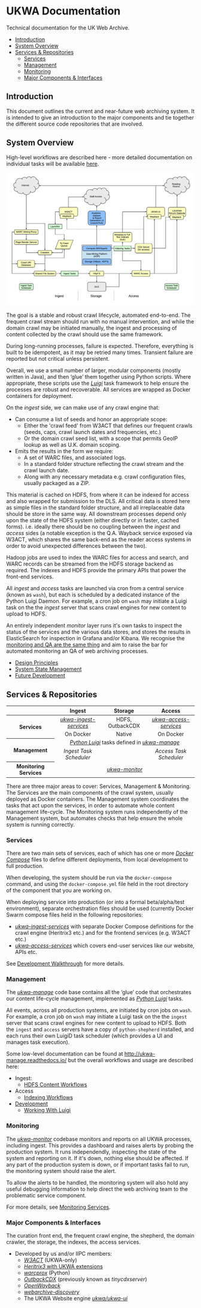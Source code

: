 UKWA Documentation
==================

Technical documentation for the UK Web Archive.

<!-- MarkdownTOC depth=2 autolink=true bracket=round lowercase_only_ascii=true -->

- [Introduction](#introduction)
- [System Overview](#system-overview)
- [Services & Repositories](#services--repositories)
	- [Services](#services)
	- [Management](#management)
	- [Monitoring](#monitoring)
	- [Major Components & Interfaces](#major-components--interfaces)

<!-- /MarkdownTOC -->

<!--
See the [ukwa-documentation](https://github.com/ukwa/ukwa-documentation#ukwa-documentation) for an overview.
-->


Introduction
------------

This document outlines the current and near-future web archiving system. It is intended to give an introduction to the major components and tie together the different source code repositories that are involved.


System Overview
---------------

High-level workflows are described here - more detailed documentation on individual tasks will be available [here](http://ukwa-shepherd.readthedocs.io/en/latest/).

![High-level Architectural Overview](./drawings/ng-was-phase-3.jpg)

The goal is a stable and robust crawl lifecycle, automated end-to-end. The frequent crawl stream should run with no manual intervention, and while the domain crawl may be initiated manually, the ingest and processing of content collected by the crawl should use the same framework.

During long-running processes, failure is expected. Therefore, everything is built to be idempotent, as it may be retried many times. Transient failure are reported but not critical unless persistent.

Overall, we use a small number of larger, modular components (mostly written in Java), and then ‘glue’ them together using Python scripts. Where appropriate, these scripts use the [*Luigi*](https://github.com/spotify/luigi) task framework to help ensure the processes are robust and recoverable. All services are wrapped as Docker containers for deployment.

On the *ingest* side, we can make use of any crawl engine that:

* Can consume a list of seeds and honor an appropriate scope:
    * Either the 'crawl feed' from W3ACT that defines our frequent crawls (seeds, caps, crawl launch dates and frequencies, etc.)
    * Or the domain crawl seed list, with a scope that permits GeoIP lookup as well as U.K. domain scoping.
* Emits the results in the form we require:
    * A set of WARC files, and associated logs.
    * In a standard folder structure reflecting the crawl stream and the crawl launch date.
    * Along with any necessary metadata e.g. crawl configuration files, usually packaged as a ZIP.

This material is cached on HDFS, from where it can be indexed for access and also wrapped for submission to the DLS. All critical data is stored here as simple files in the standard folder structure, and all irreplaceable data should be store in the same way. All downstream processes depend only upon the state of the HDFS system (either directly or in faster, cached forms). i.e. ideally there should be no coupling between the *ingest* and *access* sides (a notable exception is the Q.A. Wayback service exposed via W3ACT, which shares the same back-end as the reader access systems in order to avoid unexpected differences between the two).

Hadoop jobs are used to index the WARC files for access and search, and WARC records can be streamed from the HDFS storage backend as required. The indexes and HDFS provide the primary APIs that power the front-end services.

All *ingest* and *access* tasks are launched via cron from a central service (known as `wash`), but each is scheduled by a dedicated instance of the Python Luigi Daemon. For example, a cron job on `wash` may initiate a Luigi task on the the *ingest* server that scans crawl engines for new content to upload to HDFS.

An entirely independent *monitor* layer runs it's own tasks to inspect the status of the services and the various data stores, and stores the results in ElasticSearch for inspection in Grafana and/or Kibana. We recognise the [monitoring and QA are the same thing](https://plus.google.com/+RipRowan/posts/eVeouesvaVX) and aim to raise the bar for automated monitoring an QA of web archiving processes.

* [Design Principles](Design-Principles.md)
* [System State Management](System-State-Management.md)
* [Future Development](Future-Development.md)

Services & Repositories
-----------------------

<table width="100%" style="text-align: center; display: table; border-collapse: collapse;">
	<thead width="100%">
	    <tr><th></th><th>Ingest</th><th>Storage</th><th>Access</th></tr>
    </thead>
    <tbody width="100%">
		<tr>
			<th rowspan="2">Services</th>
			<td><a href="https://github.com/ukwa/ukwa-ingest-services"><i>ukwa-ingest-services</i></a></td>
			<td>HDFS, OutbackCDX</td>
			<td><a href="https://github.com/ukwa/ukwa-access-services"><i>ukwa-access-services</i></a></td>
		</tr>
		<tr>
			<td>On Docker</td>
			<td>Native</td>
			<td>On Docker</td>
		</tr>
		<tr>
			<th rowspan="2">Management</th>
			<td colspan="3" align="center"><a href="https://github.com/spotify/luigi"><i>Python Luigi</i></a> tasks defined in <a href="https://github.com/ukwa/ukwa-manage"><i>ukwa-manage</i></a></td>
		</tr>
		<tr>
			<td><i>Ingest Task Scheduler</i></td>
			<td></td>
			<td><i>Access Task Scheduler</i></td>
		</tr>
		<tr>
			<th>Monitoring Services</th>
			<td colspan="3" align="center"><a href="https://github.com/ukwa/ukwa-monitor"><i>ukwa-monitor</i></a></td>
		</tr>
	</tbody>
</table>


There are three major areas to cover: Services, Management & Monitoring. The Services are the main components of the crawl system, usually deployed as Docker containers. The Management system coordinates the tasks that act upon the services, in order to automate whole content management life-cycle. The Monitoring system runs independently of the Management system, but automates checks that help ensure the whole system is running correctly.

### Services ###

There are two main sets of services, each of which has one or more [*Docker Compose*](https://docs.docker.com/compose/) files to define different deployments, from local development to full production.

When developing, the system should be run via the `docker-compose` command, and using the `docker-compose.yml` file held in the root directory of the component that you are working on.

When deploying service into production (or into a formal beta/alpha/test environment), separate orchestration files should be used (currently Docker Swarm compose files held in the following repositories:

- [*ukwa-ingest-services*](https://github.com/ukwa/ukwa-ingest-services) with separate Docker Compose definitions for the crawl engine (Heritrix3 etc.) and for the frontend services (e.g. W3ACT etc.) 
- [*ukwa-access-services*](https://github.com/ukwa/ukwa-access-services) which covers end-user services like our website, APIs etc.

See [Development Walkthrough](Development-Walkthrough.md) for more details.

### Management ###

The [*ukwa-manage*](https://github.com/ukwa/ukwa-manage) code base contains all the ‘glue’ code that orchestrates our content life-cycle management, implemented as [*Python Luigi*](https://github.com/spotify/luigi) tasks.

All events, across all production systems, are initiated by cron jobs on `wash`. For example, a cron job on `wash` may initiate a Luigi task on the the `ingest` server that scans crawl engines for new content to upload to HDFS. Both the `ingest` and `access` servers have a copy of `python-shepherd` installed, and each runs their own LuigiD task scheduler (which provides a UI and manages task execution).

Some low-level documentation can be found at http://ukwa-manage.readthedocs.io/ but the overall workflows and usage are described here:

* Ingest:
    * [HDFS Content Workflows](./workflows/ingest-listings.md)
* Access
    * [Indexing Workflows](./workflows/access-indexing.md)
* [Development](Development.md)
    * [Working With Luigi](Working-With-Luigi.md)

### Monitoring ###

The [*ukwa-monitor*](https://github.com/ukwa/ukwa-monitor) codebase monitors and reports on all UKWA processes, including ingest. This provides a dashboard and raises alerts by probing the production system. It runs independendly, inspecting the state of the system and reporting on it. If it's down, nothing else should be affected. If any part of the production system is down, or if important tasks fail to run, the monitoring system should raise the alert.

To allow the alerts to be handled, the monitoring system will also hold any useful debugging information to help direct the web archiving team to the problematic service component.

For more details, see [Monitoring Services](Monitoring-Services.md).

### Major Components & Interfaces ###

The curation front end, the frequent crawl engine, the shepherd, the domain crawler, the storage, the indexes, the access services.

- Developed by us and/or IIPC members:
    - [*W3ACT*](https://github.com/ukwa/w3act) (UKWA-only)
    - [*Heritrix3* with UKWA extensions](https://github.com/ukwa/ukwa-heritrix)
    - [*warcprox*](https://github.com/internetarchive/warcprox) (Python)
    - [*OutbackCDX*](https://github.com/nla/outbackcdx) (previously known as *tinycdxserver*)
    - [*OpenWayback*](https://github.com/iipc/openwayback)
    - [*webarchive-discovery*](https://github.com/ukwa/webarchive-discovery)
    - The UKWA Website engine [*ukwa/ukwa-ui*](https://github.com/ukwa/ukwa-ui)



